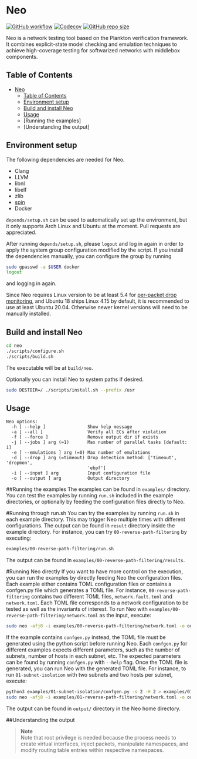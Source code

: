 Neo
===

[![GitHub workflow](https://github.com/netarch/neo/workflows/test/badge.svg)](https://github.com/netarch/neo/actions)
[![Codecov](https://img.shields.io/codecov/c/github/netarch/neo.svg)](https://app.codecov.io/gh/netarch/neo)
[![GitHub repo size](https://img.shields.io/github/repo-size/netarch/neo.svg)](https://github.com/netarch/neo)

Neo is a network testing tool based on the Plankton verification framework. It
combines explicit-state model checking and emulation techniques to achieve
high-coverage testing for softwarized networks with middlebox components.

## Table of Contents

- [Neo](#neo)
  - [Table of Contents](#table-of-contents)
  - [Environment setup](#environment-setup)
  - [Build and install Neo](#build-and-install-neo)
  - [Usage](#usage)
  - [Running the examples]
  - [Understanding the output]


## Environment setup

The following dependencies are needed for Neo.

- Clang
- LLVM
- libnl
- libelf
- zlib
- [spin](https://github.com/nimble-code/Spin)
- Docker

`depends/setup.sh` can be used to automatically set up the environment, but it
only supports Arch Linux and Ubuntu at the moment. Pull requests are
appreciated.

After running `depends/setup.sh`, please `logout` and log in again in order to apply the system group configuration modified by the script. If you install the dependencies manually, you can configure the group by running 
```sh
sudo gpasswd -a $USER docker
logout
```
and logging in again.

Since Neo requires Linux version to be at least 5.4 for [per-packet drop
monitoring](https://github.com/torvalds/linux/commit/ca30707dee2bc8bc81cfd8b4277fe90f7ca6df1f),
and Ubuntu 18 ships Linux 4.15 by default, it is recommended to use at least
Ubuntu 20.04. Otherwise newer kernel versions will need to be manually
installed.

## Build and install Neo

```sh
cd neo
./scripts/configure.sh
./scripts/build.sh
```

The executable will be at `build/neo`.

Optionally you can install Neo to system
paths if desired.

```sh
sudo DESTDIR=/ ./scripts/install.sh --prefix /usr
```

## Usage

```
Neo options:
  -h [ --help ]                Show help message
  -a [ --all ]                 Verify all ECs after violation
  -f [ --force ]               Remove output dir if exists
  -j [ --jobs ] arg (=1)       Max number of parallel tasks [default: 1]
  -e [ --emulations ] arg (=0) Max number of emulations
  -d [ --drop ] arg (=timeout) Drop detection method: ['timeout', 'dropmon',
                               'ebpf']
  -i [ --input ] arg           Input configuration file
  -o [ --output ] arg          Output directory
```

##Running the examples
The examples can be found in `examples/` directory. You can test the examples by running `run.sh` included in the example directories, or optionally by feeding the configuration files directly to Neo.

#Running through run.sh
You can try the examples by running `run.sh` in each example directory. This may trigger Neo multiple times with different configurations. The output can be found in `result` directory inside the example directory. For instance, you can try `00-reverse-path-filtering` by executing:
```sh
examples/00-reverse-path-filtering/run.sh
```
The output can be found in `examples/00-reverse-path-filtering/results`.

#Running Neo directly
If you want to have more control on the execution, you can run the examples by directly feeding Neo the configuration files. Each example either contains TOML configuration files or contains a confgen.py file which generates a TOML file. For instance, `00-reverse-path-filtering` contains two different TOML files, `network.fault.toml` and `network.toml`. Each TOML file corresponds to a network configuration to be tested as well as the invariants of interest. To run Neo with `examples/00-reverse-path-filtering/network.toml` as the input, execute:
```sh
sudo neo -afj8 -i examples/00-reverse-path-filtering/network.toml -o output
```

If the example contains `confgen.py` instead, the TOML file must be generated using the python script before running Neo. Each `confgen.py` for different examples expects different parameters, such as the number of subnets, number of hosts in each subnet, etc. The expected parameters can be found by running `confgen.py` with `--help` flag. Once the TOML file is generated, you can run Neo with the generated TOML file. For instance, to run `01-subnet-isolation` with two subnets and two hosts per subnet, execute:
```sh
python3 examples/01-subnet-isolation/confgen.py -s 2 -H 2 > examples/01-subnet-isolation/network.toml
sudo neo -afj8 -i examples/01-reverse-path-filtering/network.toml -o output
```
The output can be found in `output/` directory in the Neo home directory. 

##Understanding the output


> **Note** <br/>
> Note that root privilege is needed because the process needs to create virtual
> interfaces, inject packets, manipulate namespaces, and modify routing table
> entries within respective namespaces.
